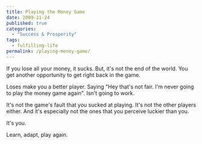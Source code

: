 ```yaml
---
title: Playing the Money Game
date: 2009-11-24
published: true
categories:
  - "Success & Prosperity"
tags:
  - fulfilling-life
permalink: /playing-money-game/
---
```

If you lose all your money, it sucks. But, it's not the end of the world. You get another opportunity to get right back in the game.

Loses make you a better player. Saying "Hey that's not fair. I'm never going to play the money game again". Isn't going to work.

It's not the game's fault that you sucked at playing. It's not the other players either. And it's especially not the ones that you perceive luckier than you.

It's you.

Learn, adapt, play again.
